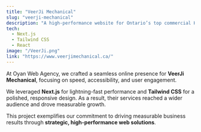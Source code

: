 ```yaml
---
title: "VeerJi Mechanical"
slug: "veerji-mechanical"
description: "A high-performance website for Ontario’s top commercial HVAC service provider. Achieved a 50% increase in online inquiries in the first month."
tech:
  - Next.js
  - Tailwind CSS
  - React
image: "/VeerJi.png"
link: "https://www.veerjimechanical.ca/"
---
```


At Oyan Web Agency, we crafted a seamless online presence for **VeerJi Mechanical**, focusing on speed, accessibility, and user engagement.

We leveraged **Next.js** for lightning-fast performance and **Tailwind CSS** for a polished, responsive design. As a result, their services reached a wider audience and drove measurable growth.

This project exemplifies our commitment to driving measurable business results through **strategic, high-performance web solutions**.

